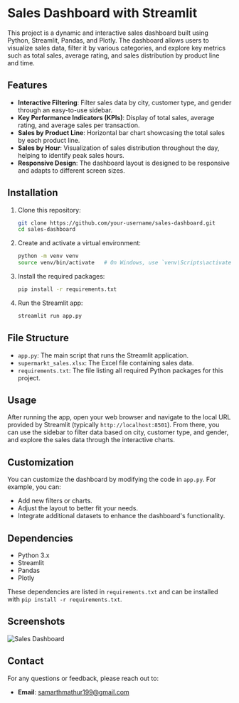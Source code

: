 # Sales Dashboard with Streamlit

This project is a dynamic and interactive sales dashboard built using Python, Streamlit, Pandas, and Plotly. The dashboard allows users to visualize sales data, filter it by various categories, and explore key metrics such as total sales, average rating, and sales distribution by product line and time.

## Features

- **Interactive Filtering**: Filter sales data by city, customer type, and gender through an easy-to-use sidebar.
- **Key Performance Indicators (KPIs)**: Display of total sales, average rating, and average sales per transaction.
- **Sales by Product Line**: Horizontal bar chart showcasing the total sales by each product line.
- **Sales by Hour**: Visualization of sales distribution throughout the day, helping to identify peak sales hours.
- **Responsive Design**: The dashboard layout is designed to be responsive and adapts to different screen sizes.

## Installation

1. Clone this repository:
    ```bash
    git clone https://github.com/your-username/sales-dashboard.git
    cd sales-dashboard
    ```

2. Create and activate a virtual environment:
    ```bash
    python -m venv venv
    source venv/bin/activate   # On Windows, use `venv\Scripts\activate`
    ```

3. Install the required packages:
    ```bash
    pip install -r requirements.txt
    ```

4. Run the Streamlit app:
    ```bash
    streamlit run app.py
    ```

## File Structure

- `app.py`: The main script that runs the Streamlit application.
- `supermarkt_sales.xlsx`: The Excel file containing sales data.
- `requirements.txt`: The file listing all required Python packages for this project.

## Usage

After running the app, open your web browser and navigate to the local URL provided by Streamlit (typically `http://localhost:8501`). From there, you can use the sidebar to filter data based on city, customer type, and gender, and explore the sales data through the interactive charts.

## Customization

You can customize the dashboard by modifying the code in `app.py`. For example, you can:

- Add new filters or charts.
- Adjust the layout to better fit your needs.
- Integrate additional datasets to enhance the dashboard's functionality.

## Dependencies

- Python 3.x
- Streamlit
- Pandas
- Plotly

These dependencies are listed in `requirements.txt` and can be installed with `pip install -r requirements.txt`.

## Screenshots

![Sales Dashboard](Dashboard)

## Contact

For any questions or feedback, please reach out to:

- **Email**: [samarthmathur199@gmail.com](mailto:samarthmathur199@gmail.com)

